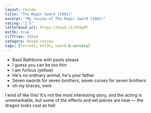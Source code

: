 ```yaml
---
layout: review
title: "The Magic Sword (1962)"
excerpt: "My review of The Magic Sword (1962)"
rating: "2.5"
letterboxd_url: https://boxd.it/4YXy0T
mst3k: true
rifftrax: false
category: movie-review
tags: [torrent, mst3k, sword-&-sorcery]
---
```


- Basil Rathbone with pesto please
- I guess you can be too thin
- I am furious (yellow)
- He's no ordinary animal, he's your father
- Seven swords for seven brothers, seven curses for seven brothers
- oh my braces, owie

I kind of like this! It's not the most interesting story, snd the acting is unremarkable, but some of the effects and set pieces are neat — the dragon looks cool as hell
